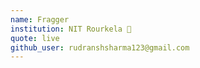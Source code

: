 ```yaml
---
name: Fragger
institution: NIT Rourkela 🚩 
quote: live
github_user: rudranshsharma123@gmail.com
---
```

